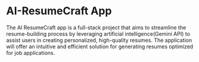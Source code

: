 # AI-ResumeCraft App
The AI ResumeCraft app is a full-stack project that aims to streamline the resume-building process by leveraging artificial intelligence(Gemini API) to assist users in creating personalized, high-quality resumes. The application will offer an intuitive and efficient solution for generating resumes optimized for job applications.
